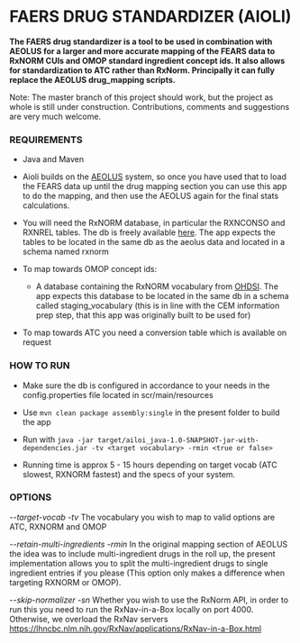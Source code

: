 FAERS DRUG STANDARDIZER (AIOLI)
=======================

**The FAERS drug standardizer is a tool to be used in combination with AEOLUS for a larger and more accurate mapping of
the FEARS data to RxNORM CUIs and OMOP standard ingredient concept ids. It also allows for standardization to ATC rather
than RxNorm. Principally it can fully replace the AEOLUS drug_mapping scripts.**

Note:
The master branch of this project should work, but the project as whole is still under construction. Contributions,
comments and suggestions are very much welcome.

### REQUIREMENTS

- Java and Maven

- Aioli builds on the [AEOLUS](https://github.com/mi-erasmusmc/faersdbstats) system, so once you have used that to load
  the FEARS data up until the drug mapping section you can use this app to do the mapping, and then use the AEOLUS again
  for the final stats calculations.

- You will need the RxNORM database, in particular the RXNCONSO and RXNREL tables. The db is freely available
  [here](https://www.nlm.nih.gov/research/umls/rxnorm/docs/rxnormfiles.html). The app expects the tables to be located
  in the same db as the aeolus data and located in a schema named rxnorm

- To map towards OMOP concept ids:
    - A database containing the RxNORM vocabulary from [OHDSI](https://athena.ohdsi.org/vocabulary/list). The app
      expects this database to be located in the same db in a schema called staging_vocabulary (this is in line with the
      CEM information prep step, that this app was originally built to be used for)

- To map towards ATC you need a conversion table which is available on request

### HOW TO RUN

- Make sure the db is configured in accordance to your needs in the config.properties file located in scr/main/resources

- Use `mvn clean package assembly:single` in the present folder to build the app
- Run
  with `java -jar target/ailoi_java-1.0-SNAPSHOT-jar-with-dependencies.jar -tv <target vocabulary> -rmin <true or false>`

- Running time is approx 5 - 15 hours depending on target vocab (ATC slowest, RXNORM fastest) and the specs of your
  system.

### OPTIONS

*--target-vocab -tv* The vocabulary you wish to map to valid options are ATC, RXNORM and OMOP

*--retain-multi-ingredients -rmin* In the original mapping section of AEOLUS the idea was to include multi-ingredient
drugs in the roll up, the present implementation allows you to split the multi-ingredient drugs to single ingredient
entries if you please (This option only makes a difference when targeting RXNORM or OMOP).

*--skip-normalizer -sn* Whether you wish to use the RxNorm API, in order to run this you need to run the
RxNav-in-a-Box locally on port 4000. Otherwise, we overload the RxNav
servers https://lhncbc.nlm.nih.gov/RxNav/applications/RxNav-in-a-Box.html

  
